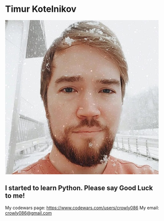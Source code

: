 # Timur Kotelnikov
![](my_photo.jpg)

## I started to learn Python. Please say Good Luck to me!
My codewars page:
https://www.codewars.com/users/crowly086
My email:
crowly086@gmail.com

<!---
Timur-Kotelnikov/Timur-Kotelnikov is a ✨ special ✨ repository because its `README.md` (this file) appears on your GitHub profile.
You can click the Preview link to take a look at your changes.
--->
